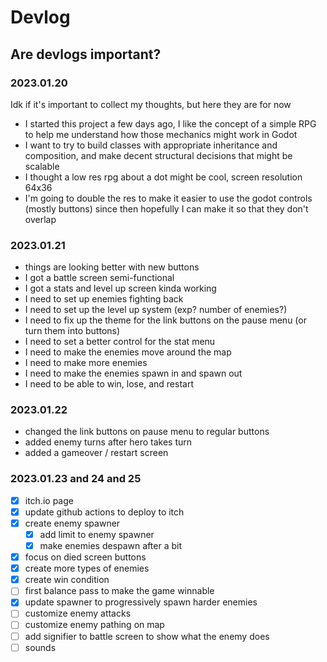 # Devlog

## Are devlogs important?
### 2023.01.20

Idk if it's important to collect my thoughts, but here they are for now
* I started this project a few days ago, I like the concept of a simple RPG to help me understand how those mechanics might work in Godot
* I want to try to build classes with appropriate inheritance and composition, and make decent structural decisions that might be scalable
* I thought a low res rpg about a dot might be cool, screen resolution 64x36
* I'm going to double the res to make it easier to use the godot controls (mostly buttons) since then hopefully I can make it so that they don't overlap

### 2023.01.21
* things are looking better with new buttons
* I got a battle screen semi-functional
* I got a stats and level up screen kinda working
* I need to set up enemies fighting back
* I need to set up the level up system (exp? number of enemies?)
* I need to fix up the theme for the link buttons on the pause menu (or turn them into buttons)
* I need to set a better control for the stat menu
* I need to make the enemies move around the map
* I need to make more enemies
* I need to make the enemies spawn in and spawn out
* I need to be able to win, lose, and restart

### 2023.01.22
* changed the link buttons on pause menu to regular buttons
* added enemy turns after hero takes turn
* added a gameover / restart screen

### 2023.01.23 and 24 and 25
-[x] itch.io page
-[x] update github actions to deploy to itch
-[x] create enemy spawner
    -[x] add limit to enemy spawner
    -[x] make enemies despawn after a bit
-[x] focus on died screen buttons
-[x] create more types of enemies
-[x] create win condition
-[ ] first balance pass to make the game winnable
-[x] update spawner to progressively spawn harder enemies
-[ ] customize enemy attacks
-[ ] customize enemy pathing on map
-[ ] add signifier to battle screen to show what the enemy does
-[ ] sounds